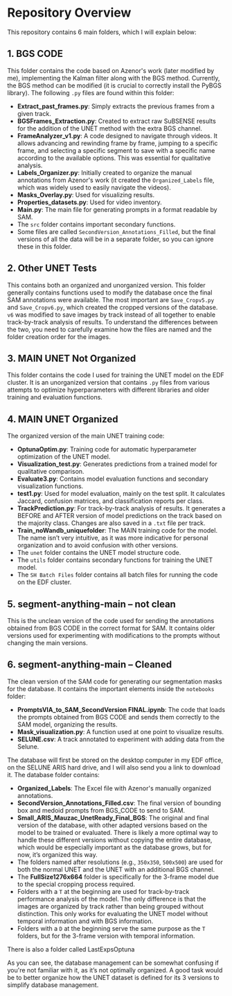 # Repository Overview

This repository contains 6 main folders, which I will explain below:

## 1. BGS CODE
This folder contains the code based on Azenor's work (later modified by me), implementing the Kalman filter along with the BGS method. Currently, the BGS method can be modified (it is crucial to correctly install the PyBGS library). The following `.py` files are found within this folder:
- **Extract_past_frames.py**: Simply extracts the previous frames from a given track.
- **BGSFrames_Extraction.py**: Created to extract raw SuBSENSE results for the addition of the UNET method with the extra BGS channel.
- **FrameAnalyzer_v1.py**: A code designed to navigate through videos. It allows advancing and rewinding frame by frame, jumping to a specific frame, and selecting a specific segment to save with a specific name according to the available options. This was essential for qualitative analysis.
- **Labels_Organizer.py**: Initially created to organize the manual annotations from Azenor's work (it created the `Organized_Labels` file, which was widely used to easily navigate the videos).
- **Masks_Overlay.py**: Used for visualizing results.
- **Properties_datasets.py**: Used for video inventory.
- **Main.py**: The main file for generating prompts in a format readable by SAM.
- The `src` folder contains important secondary functions.
- Some files are called `SecondVersion_Annotations_Filled`, but the final versions of all the data will be in a separate folder, so you can ignore these in this folder.

## 2. Other UNET Tests
This contains both an organized and unorganized version. This folder generally contains functions used to modify the database once the final SAM annotations were available. The most important are `Save_Cropv5.py` and `Save_Cropv6.py`, which created the cropped versions of the database. `v6` was modified to save images by track instead of all together to enable track-by-track analysis of results. To understand the differences between the two, you need to carefully examine how the files are named and the folder creation order for the images.

## 3. MAIN UNET Not Organized
This folder contains the code I used for training the UNET model on the EDF cluster. It is an unorganized version that contains `.py` files from various attempts to optimize hyperparameters with different libraries and older training and evaluation functions.

## 4. MAIN UNET Organized
The organized version of the main UNET training code:
- **OptunaOptim.py**: Training code for automatic hyperparameter optimization of the UNET model.
- **Visualization_test.py**: Generates predictions from a trained model for qualitative comparison.
- **Evaluate3.py**: Contains model evaluation functions and secondary visualization functions.
- **test1.py**: Used for model evaluation, mainly on the test split. It calculates Jaccard, confusion matrices, and classification reports per class.
- **TrackPrediction.py**: For track-by-track analysis of results. It generates a BEFORE and AFTER version of model predictions on the track based on the majority class. Changes are also saved in a `.txt` file per track.
- **Train_noWandb_uniquefolder**: The MAIN training code for the model. The name isn’t very intuitive, as it was more indicative for personal organization and to avoid confusion with other versions.
- The `unet` folder contains the UNET model structure code.
- The `utils` folder contains secondary functions for training the UNET model.
- The `SH Batch Files` folder contains all batch files for running the code on the EDF cluster.

## 5. segment-anything-main – not clean
This is the unclean version of the code used for sending the annotations obtained from BGS CODE in the correct format for SAM. It contains older versions used for experimenting with modifications to the prompts without changing the main versions.

## 6. segment-anything-main – Cleaned
The clean version of the SAM code for generating our segmentation masks for the database. It contains the important elements inside the `notebooks` folder:
- **PromptsVIA_to_SAM_SecondVersion FINAL.ipynb**: The code that loads the prompts obtained from BGS CODE and sends them correctly to the SAM model, organizing the results.
- **Mask_visualization.py**: A function used at one point to visualize results.
- **SELUNE.csv**: A track annotated to experiment with adding data from the Selune.

The database will first be stored on the desktop computer in my EDF office, on the SELUNE ARIS hard drive, and I will also send you a link to download it. The database folder contains:
- **Organized_Labels**: The Excel file with Azenor's manually organized annotations.
- **SecondVersion_Annotations_Filled.csv**: The final version of bounding box and medoid prompts from BGS_CODE to send to SAM.
- **Small_ARIS_Mauzac_UnetReady_Final_BGS**: The original and final version of the database, with other adapted versions based on the model to be trained or evaluated. There is likely a more optimal way to handle these different versions without copying the entire database, which would be especially important as the database grows, but for now, it’s organized this way.
- The folders named after resolutions (e.g., `350x350`, `500x500`) are used for both the normal UNET and the UNET with an additional BGS channel.
- The **FullSize1276x664** folder is specifically for the 3-frame model due to the special cropping process required.
- Folders with a `T` at the beginning are used for track-by-track performance analysis of the model. The only difference is that the images are organized by track rather than being grouped without distinction. This only works for evaluating the UNET model without temporal information and with BGS information.
- Folders with a `D` at the beginning serve the same purpose as the `T` folders, but for the 3-frame version with temporal information.

There is also a folder called LastExpsOptuna

As you can see, the database management can be somewhat confusing if you're not familiar with it, as it’s not optimally organized. A good task would be to better organize how the UNET dataset is defined for its 3 versions to simplify database management.
